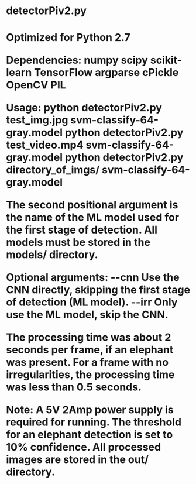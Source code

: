 <h1>detectorPiv2.py<h1>

Optimized for Python 2.7

Dependencies:
numpy
scipy
scikit-learn
TensorFlow
argparse
cPickle
OpenCV
PIL

Usage:
	python detectorPiv2.py test_img.jpg svm-classify-64-gray.model
	python detectorPiv2.py test_video.mp4 svm-classify-64-gray.model
	python detectorPiv2.py directory_of_imgs/ svm-classify-64-gray.model
	
The second positional argument is the name of the ML model used for the first stage of detection. All models must be stored in the models/ directory.

Optional arguments:
	--cnn      Use the CNN directly, skipping the first stage of detection (ML model).
	--irr         Only use the ML model, skip the CNN.




The processing time was about 2 seconds per frame, if an elephant was present.
For a frame with no irregularities, the processing time was less than 0.5 seconds.

Note:
	A 5V 2Amp power supply is required for running.
	The threshold for an elephant detection is set to 10% confidence.
	All processed images are stored in the out/ directory.
